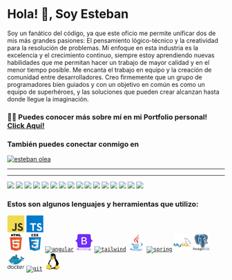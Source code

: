 # Hola! 👋, Soy Esteban
<p>Soy un fanático del código, ya que este oficio me permite unificar dos de mis más grandes pasiones: El pensamiento lógico-técnico y la creatividad para la resolución de problemas. Mi enfoque en esta industria es la excelencia y el crecimiento continuo, siempre estoy aprendiendo nuevas habilidades que me permitan hacer un trabajo de mayor calidad y en el menor tiempo posible. Me encanta el trabajo en equipo y la creación de comunidad entre desarrolladores. Creo firmemente que un grupo de programadores bien guiados y con un objetivo en común es como un equipo de superhéroes, y las soluciones que pueden crear alcanzan hasta donde llegue la imaginación.</p>

### 👨‍💻 Puedes conocer más sobre mí en mi Portfolio personal! [Click Aquí!](https://esteban-olea---portfolio.web.app)

### También puedes conectar conmigo en

<a href="https://linkedin.com/in/esteban olea" target="__blank"><img src="https://raw.githubusercontent.com/rahuldkjain/github-profile-readme-generator/master/src/images/icons/Social/linked-in-alt.svg" alt="esteban olea" height="30"/>
</a>
___
___

<img height="15" src="https://media3.giphy.com/media/v1.Y2lkPTc5MGI3NjExZndod2I5NjdiM210bzVnZDJzdG9oOWgxMTFyb29odXNscDRtMWdreSZlcD12MV9pbnRlcm5hbF9naWZfYnlfaWQmY3Q9cw/XdK1wtoRHfIJMBxiYe/giphy.webp">

<img height="15" src="https://media1.giphy.com/media/v1.Y2lkPTc5MGI3NjExYzZ4djdqYnI1dHZxYnNybmpocHJmYjQ0MzdyN3Z3dWFyZTd3a2UzOCZlcD12MV9pbnRlcm5hbF9naWZfYnlfaWQmY3Q9cw/FX6GFqd1q4D5G5QBBf/giphy.webp">

<img height="15" src="https://media4.giphy.com/media/v1.Y2lkPTc5MGI3NjExa21mM2k5aGF5dDh5bHllZ3A5MzdpNHg3d2c0bHIxM3NzcDJ4eTNkcSZlcD12MV9pbnRlcm5hbF9naWZfYnlfaWQmY3Q9cw/KOMa0xznYyLd4m31LP/giphy.webp">

<img height="15" src="https://i.giphy.com/1sPQflX5D963YaiMVR.webp">

<img height="15" src="https://media0.giphy.com/media/v1.Y2lkPTc5MGI3NjExeTNxN29jOWc0am53NXF3ZHR5M3FpMXF3bGY3YjNrdG9weXFqODBxaiZlcD12MV9pbnRlcm5hbF9naWZfYnlfaWQmY3Q9cw/GGE9CDsizAqu4/giphy.webp">


<img height="15" src="https://i.giphy.com/h6fCapflUjd3CSWZVf.webp">

<img height="15" src="https://media0.giphy.com/media/v1.Y2lkPTc5MGI3NjExemozbWg1Z2dtdGl1OHU5NjA5enlranAyOWtyOGt2bHBpb3h0NmFxbiZlcD12MV9pbnRlcm5hbF9naWZfYnlfaWQmY3Q9cw/QGHIqoND9eNt9Y9sGg/200.webp">

<img height="15" src="https://i.giphy.com/ieDVXZS9Hzkmxk3MTj.webp">

<img height="15" src="https://media4.giphy.com/media/v1.Y2lkPTc5MGI3NjExZ3Jma2k4MTZteXd3dDYzaGtoY28zMzJ6bG43d21scm54aTZjNTI3byZlcD12MV9pbnRlcm5hbF9naWZfYnlfaWQmY3Q9cw/QAlOMK9VYPkDXh4dyT/giphy.webp">

<img height="15" src="https://media4.giphy.com/media/v1.Y2lkPTc5MGI3NjExaWFhZTRhZjk1ZnNja2lscWpzOWh0N3l3ZHBidnJjMXFsc2xpZ2dsMSZlcD12MV9pbnRlcm5hbF9naWZfYnlfaWQmY3Q9cw/2rRw7m1u4AUtyMdizv/200w.webp">

<img height="15" src="https://i.giphy.com/1679iPKc2ZP840Hxjp.webp">

<img height="15" src="https://i.giphy.com/kDrCUAHnRgpRufB1lN.webp">

<img height="15" src="https://media0.giphy.com/media/v1.Y2lkPTc5MGI3NjExY3d5eHN5cnN0djIzYjJ5OW50aDlqdmlpcTBpNmpzenBkMmwxNGVrbCZlcD12MV9pbnRlcm5hbF9naWZfYnlfaWQmY3Q9cw/6nKDyI2cS2BC1gsIYe/giphy.webp">

<img height="15" src="https://i.giphy.com/7rQFBm0XOyUxz3C9Kx.webp">

<img height="15" src="https://media1.giphy.com/media/v1.Y2lkPTc5MGI3NjExY255cWEzdXgwbDhqZHhhZjJ3MWlyOHRoNXJobXdtZ2FkdjV6NDZsdiZlcD12MV9pbnRlcm5hbF9naWZfYnlfaWQmY3Q9cw/ibpWdrehdzJJOr8li6/giphy.webp">

<img height="15" src="https://i.giphy.com/vAFG6UHl9XmTHTq1Ll.webp">



### Estos son algunos lenguajes y herramientas que utilizo:

<code><a href="https://developer.mozilla.org/en-US/docs/Web/JavaScript" target="_blank" rel="noreferrer"><img src="https://raw.githubusercontent.com/devicons/devicon/master/icons/javascript/javascript-original.svg" alt="javascript" height="40"/></a></code> <!-- Javascript -->
<code><a href="https://www.typescriptlang.org/" target="_blank" rel="noreferrer"><img src="https://raw.githubusercontent.com/devicons/devicon/master/icons/typescript/typescript-original.svg" alt="typescript" height="40"/></a></code> <!-- Typescript -->
<code><a href="https://www.w3.org/html/" target="_blank" rel="noreferrer">
<img src="https://raw.githubusercontent.com/devicons/devicon/master/icons/html5/html5-original-wordmark.svg" alt="html5" height="40"/></a></code> <!-- HTML -->
<code><a href="https://www.w3schools.com/css/" target="_blank" rel="noreferrer"><img src="https://raw.githubusercontent.com/devicons/devicon/master/icons/css3/css3-original-wordmark.svg" alt="css3" height="40"/></a></code> <!-- CSS -->
<code><a href="https://angular.io" target="_blank" rel="noreferrer"><img src="https://angular.io/assets/images/logos/angular/angular.svg" alt="angular" height="40"/></a></code> <!-- Angular -->
<code><a href="https://getbootstrap.com" target="_blank" rel="noreferrer"><img src="https://raw.githubusercontent.com/devicons/devicon/master/icons/bootstrap/bootstrap-plain-wordmark.svg" alt="bootstrap" height="40"/></a></code> <!-- Bootstrap -->
<code><a href="https://tailwindcss.com/" target="_blank" rel="noreferrer"><img src="https://www.vectorlogo.zone/logos/tailwindcss/tailwindcss-icon.svg" alt="tailwind" height="40"/></a></code> <!-- Tailwind -->
<code><a href="https://www.java.com" target="_blank" rel="noreferrer"><img src="https://raw.githubusercontent.com/devicons/devicon/master/icons/java/java-original.svg" alt="java" height="40"/></a></code> <!-- Java -->
<code><a href="https://spring.io/" target="_blank" rel="noreferrer"><img src="https://www.vectorlogo.zone/logos/springio/springio-icon.svg" alt="spring" height="40"/></a></code> <!-- Spring -->
<code><a href="https://www.mysql.com/" target="_blank" rel="noreferrer"><img src="https://raw.githubusercontent.com/devicons/devicon/master/icons/mysql/mysql-original-wordmark.svg" alt="mysql" height="40"/></a></code> <!-- MySQL -->
<code><a href="https://www.postgresql.org" target="_blank" rel="noreferrer"><img src="https://raw.githubusercontent.com/devicons/devicon/master/icons/postgresql/postgresql-original-wordmark.svg" alt="postgresql" height="40"/></a></code> <!-- PostgreSQL -->
<code><a href="https://www.docker.com/" target="_blank" rel="noreferrer"><img src="https://raw.githubusercontent.com/devicons/devicon/master/icons/docker/docker-original-wordmark.svg" alt="docker" height="40"/></a></code> <!-- Docker -->
<code><a href="https://git-scm.com/" target="_blank" rel="noreferrer"><img src="https://www.vectorlogo.zone/logos/git-scm/git-scm-icon.svg" alt="git" height="40"/></a></code> <!-- Git -->
<code><a href="https://www.linux.org/" target="_blank" rel="noreferrer"><img src="https://raw.githubusercontent.com/devicons/devicon/master/icons/linux/linux-original.svg" alt="linux" height="40"/></a></code> <!-- Linux -->
</p>